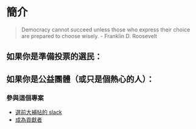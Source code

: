 # 簡介

> Democracy cannot succeed unless those who express their choice are prepared to choose wisely. - Franklin D. Roosevelt

## 如果你是準備投票的選民：

## 如果你是公益團體（或只是個熱心的人）：

### 參與這個專案

- [選前大補帖的 slack](https://join.slack.com/t/taiwanvotingguide/shared_invite/zt-1stmgptpf-~D6X8ETZyaNR7uUHrIk~sA)
- [成為貢獻者](/docs/contribute)
